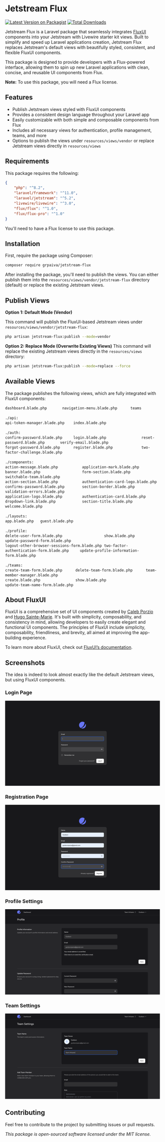 # Jetstream Flux

[![Latest Version on Packagist](https://img.shields.io/packagist/v/grpaiva/jetstream-flux.svg?style=flat-square)](https://packagist.org/packages/grpaiva/jetstream-flux)
[![Total Downloads](https://img.shields.io/packagist/dt/grpaiva/jetstream-flux.svg?style=flat-square)](https://packagist.org/packages/grpaiva/jetstream-flux)

Jetstream Flux is a Laravel package that seamlessly integrates [FluxUI](https://fluxui.dev) components into your Jetstream with Livewire starter kit views. Built to simplify and speed up Laravel applications creation, Jetstream Flux replaces Jetstream's default views with beautifully styled, consistent, and flexible FluxUI components.

This package is designed to provide developers with a Flux-powered interface, allowing them to spin up new Laravel applications with clean, concise, and reusable UI components from Flux. 

**Note:** To use this package, you will need a Flux license.

## Features

- Publish Jetstream views styled with FluxUI components
- Provides a consistent design language throughout your Laravel app
- Easily customizable with both simple and composable components from Flux
- Includes all necessary views for authentication, profile management, teams, and more
- Options to publish the views under `resources/views/vendor` or replace Jetstream views directly in `resources/views`

## Requirements

This package requires the following:

```json
{
    "php": "^8.2",
    "laravel/framework": "^11.0",
    "laravel/jetstream": "^5.2",
    "livewire/livewire": "^3.0",
    "flux/flux": "^1.0",
    "flux/flux-pro": "^1.0"
}
```

You'll need to have a Flux license to use this package.

## Installation

First, require the package using Composer:

```bash
composer require grpaiva/jetstream-flux
```

After installing the package, you'll need to publish the views. You can either publish them into the `resources/views/vendor/jetstream-flux` directory (default) or replace the existing Jetstream views.

## Publish Views

**Option 1: Default Mode (Vendor)**

This command will publish the FluxUI-based Jetstream views under `resources/views/vendor/jetstream-flux`:

```bash
php artisan jetstream-flux:publish --mode=vendor
```

**Option 2: Replace Mode (Overwrite Existing Views)**
This command will replace the existing Jetstream views directly in the `resources/views` directory:

```bash
php artisan jetstream-flux:publish --mode=replace --force
```

## Available Views

The package publishes the following views, which are fully integrated with FluxUI components:

```
dashboard.blade.php       navigation-menu.blade.php      teams

./api:
api-token-manager.blade.php    index.blade.php

./auth:
confirm-password.blade.php     login.blade.php                reset-password.blade.php       verify-email.blade.php
forgot-password.blade.php      register.blade.php             two-factor-challenge.blade.php

./components:
action-message.blade.php           application-mark.blade.php         banner.blade.php                   form-section.blade.php             switchable-team.blade.php
action-section.blade.php           authentication-card-logo.blade.php confirms-password.blade.php        section-border.blade.php           validation-errors.blade.php
application-logo.blade.php         authentication-card.blade.php      dropdown-link.blade.php            section-title.blade.php            welcome.blade.php

./layouts:
app.blade.php   guest.blade.php

./profile:
delete-user-form.blade.php                   show.blade.php                               update-password-form.blade.php
logout-other-browser-sessions-form.blade.php two-factor-authentication-form.blade.php     update-profile-information-form.blade.php

./teams:
create-team-form.blade.php      delete-team-form.blade.php      team-member-manager.blade.php
create.blade.php                show.blade.php                  update-team-name-form.blade.php

```

## About FluxUI

FluxUI is a comprehensive set of UI components created by [Caleb Porzio](https://github.com/calebporzio) and [Hugo Sainte-Marie](https://github.com/hugosaintemarie). It's built with simplicity, composability, and consistency in mind, allowing developers to easily create elegant and functional UI components. The principles of FluxUI include simplicity, composability, friendliness, and brevity, all aimed at improving the app-building experience.

To learn more about FluxUI, check out [FluxUI’s documentation](https://fluxui.dev/docs).

## Screenshots
The idea is indeed to look almost exactly like the default Jetstream views, but using FluxUI components.

### Login Page
![login-min.png](images/login-min.png)

### Registration Page
![registration-min.png](images/registration-min.png)

### Profile Settings
![profile-min.png](images/profile-min.png)

### Team Settings
![team-settings-min.png](images/team-settings-min.png)

## Contributing

Feel free to contribute to the project by submitting issues or pull requests.


*This package is open-sourced software licensed under the MIT license.*
